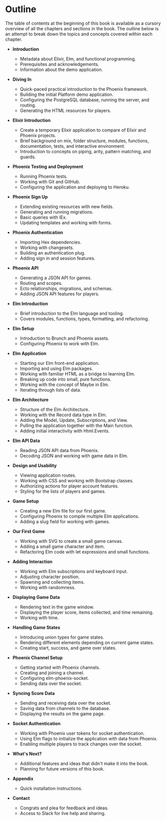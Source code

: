 # Outline

The table of contents at the beginning of this book is available as a cursory
overview of all the chapters and sections in the book. The outline below is an
attempt to break down the topics and concepts covered within each chapter.

- **Introduction**

  - Metadata about Elixir, Elm, and functional programming.
  - Prerequisites and acknowledgements.
  - Information about the demo application.

- **Diving In**

  - Quick-paced practical introduction to the Phoenix framework.
  - Building the initial Platform demo application.
  - Configuring the PostgreSQL database, running the server, and routing.
  - Generating the HTML resources for players.

- **Elixir Introduction**

  - Create a temporary Elixir application to compare of Elixir and Phoenix
    projects.
  - Brief background on mix, folder structure, modules, functions,
    documentation, tests, and interactive environment.
  - Introduction to concepts on piping, arity, pattern matching, and guards.

- **Phoenix Testing and Deployment**

  - Running Phoenix tests.
  - Working with Git and GitHub.
  - Configuring the application and deploying to Heroku.

- **Phoenix Sign Up**

  - Extending existing resources with new fields.
  - Generating and running migrations.
  - Basic queries with IEx.
  - Updating templates and working with forms.

- **Phoenix Authentication**

  - Importing Hex dependencies.
  - Working with changesets.
  - Building an authentication plug.
  - Adding sign in and session features.

- **Phoenix API**

  - Generating a JSON API for games.
  - Routing and scopes.
  - Ecto relationships, migrations, and schemas.
  - Adding JSON API features for players.

- **Elm Introduction**

  - Brief introduction to the Elm language and tooling.
  - Covers modules, functions, types, formatting, and refactoring.

- **Elm Setup**

  - Introduction to Brunch and Phoenix assets.
  - Configuring Phoenix to work with Elm.

- **Elm Application**

  - Starting our Elm front-end application.
  - Importing and using Elm packages.
  - Working with familiar HTML as a bridge to learning Elm.
  - Breaking up code into small, pure functions.
  - Working with the concept of Maybe in Elm.
  - Iterating through lists of data.

- **Elm Architecture**

  - Structure of the Elm Architecture.
  - Working with the Record data type in Elm.
  - Adding the Model, Update, Subscriptions, and View.
  - Pulling the application together with the Main function.
  - Adding initial interactivity with Html.Events.

- **Elm API Data**

  - Reading JSON API data from Phoenix.
  - Decoding JSON and working with game data in Elm.

- **Design and Usability**

  - Viewing application routes.
  - Working with CSS and working with Bootstrap classes.
  - Authorizing actions for player account features.
  - Styling for the lists of players and games.

- **Game Setup**

  - Creating a new Elm file for our first game.
  - Configuring Phoenix to compile multiple Elm applications.
  - Adding a slug field for working with games.

- **Our First Game**

  - Working with SVG to create a small game canvas.
  - Adding a small game character and item.
  - Refactoring Elm code with let expressions and small functions.

- **Adding Interaction**

  - Working with Elm subscriptions and keyboard input.
  - Adjusting character position.
  - Spawning and collecting items.
  - Working with randomness.

- **Displaying Game Data**

  - Rendering text in the game window.
  - Displaying the player score, items collected, and time remaining.
  - Working with time.

- **Handling Game States**

  - Introducing union types for game states.
  - Rendering different elements depending on current game states.
  - Creating start, success, and game over states.

- **Phoenix Channel Setup**

  - Getting started with Phoenix channels.
  - Creating and joining a channel.
  - Configuring elm-phoenix-socket.
  - Sending data over the socket.

- **Syncing Score Data**

  - Sending and receiving data over the socket.
  - Saving data from channels to the database.
  - Displaying the results on the game page.

- **Socket Authentication**

  - Working with Phoenix user tokens for socket authentication.
  - Using Elm flags to initialize the application with data from Phoenix.
  - Enabling multiple players to track changes over the socket.

- **What's Next?**

  - Additional features and ideas that didn't make it into the book.
  - Planning for future versions of this book.

- **Appendix**

  - Quick installation instructions.

- **Contact**
  - Congrats and plea for feedback and ideas.
  - Access to Slack for live help and sharing.
